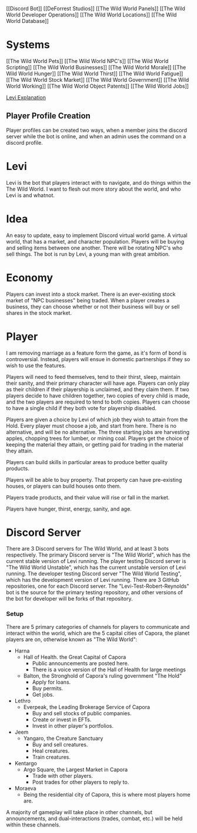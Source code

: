 [[Discord Bot]]
[[DeForrest Studios]]
[[The Wild World Panels]]
[[The Wild World Developer Operations]]
[[The Wild World Locations]]
[[The Wild World Database]]
# Systems
[[The Wild World Pets]]
[[The Wild World NPC's]]
[[The Wild World Scripting]]
[[The Wild World Businesses]]
[[The Wild World Morale]]
[[The Wild World Hunger]]
[[The Wild World Thirst]]
[[The Wild World Fatigue]]
[[The Wild World Stock Market]]
[[The Wild World Government]]
[[The Wild World Working]]
[[The Wild World Object Patents]]
[[The Wild World Jobs]]

[Levi Explanation](#Levi)

## Player Profile Creation
Player profiles can be created two ways, when a member joins the discord server while the bot is online, and when an admin uses the command on a discord profile.

# Levi
Levi is the bot that players interact with to navigate, and do things within the The Wild World. I want to flesh out more story about the world, and who Levi is and whatnot.

# Idea
An easy to update, easy to implement Discord virtual world game.
A virtual world, that has a market, and character population.
Players will be buying and selling items between one another. There will be rotating NPC's who sell things.
The bot is run by Levi, a young man with great ambition.

# Economy
Players can invest into a stock market. There is an ever-existing stock market of "NPC businesses" being traded. When a player creates a business, they can choose whether or not their business will buy or sell shares in the stock market.

# Player
I am removing marriage as a feature form the game, as it's form of bond is controversial. Instead, players will ensue in domestic partnerships if they so wish to use the features.

Players will need to feed themselves, tend to their thirst, sleep, maintain their sanity, and their primary character will have age. Players can only play as their children if their playership is unclaimed, and they claim them. If two players decide to have children together, two copies of every child is made, and the two players are required to tend to both copies. Players can choose to have a single child if they both vote for playership disabled.

Players are given a choice by Levi of which job they wish to attain from the Hold. Every player must choose a job, and start from here. There is no alternative, and will be no alternative. The three starting jobs are harvesting apples, chopping trees for lumber, or mining coal. Players get the choice of keeping the material they attain, or getting paid for trading in the material they attain.

Players can build skills in particular areas to produce better quality products.

Players will be able to buy property. That property can have pre-existing houses, or players can build houses onto them.

Players trade products, and their value will rise or fall in the market.

Players have hunger, thirst, energy, sanity, and age.

# Discord Server
There are 3 Discord servers for The Wild World, and at least 3 bots respectively.
The primary Discord server is "The Wild World", which has the current stable version of Levi running.
The player testing Discord server is "The Wild World Unstable", which has the current unstable version of Levi running.
The developer testing Discord server "The Wild World Testing", which has the development version of Levi running.
There are 3 GitHub repositories, one for each Discord server.
The "Levi-Test-Robert-Reynolds" bot is the source for the primary testing repository, and other versions of the bot for developer will be forks of that repository.


### Setup
There are 5 primary categories of channels for players to communicate and interact within the world, which are the 5 capital cities of Capora, the planet players are on, otherwise known as "The Wild World":
- Harna
	- Hall of Health. the Great Capital of Capora
		- Public announcements are posted here.
		- There is a voice version of the Hall of Health for large meetings
	- Balton, the Stronghold of Capora's ruling government "The Hold"
		- Apply for loans.
		- Buy permits.
		- Get jobs.
- Lethro
	- Everpeak, the Leading Brokerage Service of Capora
		- Buy and sell stocks of public companies.
		- Create or invest in EFTs.
		- Invest in other player's portfolios.
- Jeem
	- Yangaro, the Creature Sanctuary
		- Buy and sell creatures.
		- Heal creatures.
		- Train creatures.
- Kentargo
	- Argo Square, the Largest Market in Capora
		- Trade with other players.
		- Post trades for other players to reply to.
- Moraeva
	- Being the residential city of Capora, this is where most players home are.

A majority of gameplay will take place in other channels, but announcements, and dual-interactions (trades, combat, etc.) will be held within these channels.